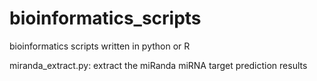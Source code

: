 bioinformatics_scripts
======================

bioinformatics scripts written in python or R

miranda_extract.py: extract the miRanda miRNA target prediction results

